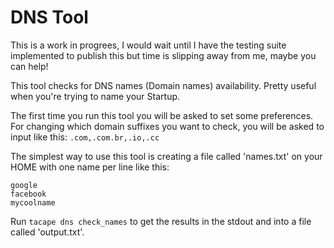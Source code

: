 DNS Tool
============

This is a work in progrees, I would wait until I have the testing suite implemented to publish this but time is slipping away from me, maybe you can help!

This tool checks for DNS names (Domain names) availability. Pretty useful when you're trying to name your Startup.

The first time you run this tool you will be asked to set some preferences. For changing which domain suffixes you want to check, you will be asked to input like this: `.com,.com.br,.io,.cc`

The simplest way to use this tool is creating a file called 'names.txt' on your HOME with one name per line like this:

```
google
facebook
mycoolname
```

Run `tacape dns check_names` to get the results in the stdout and into a file called 'output.txt'.
